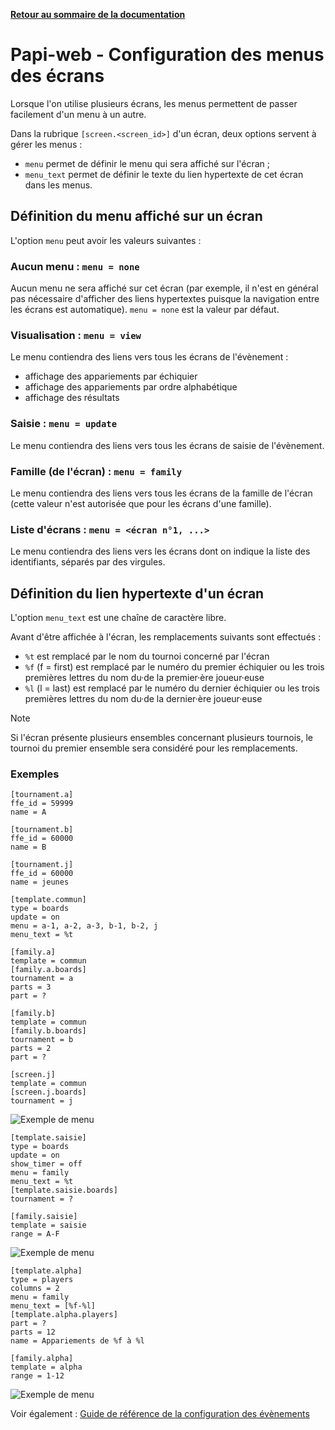 **[Retour au sommaire de la documentation](../README.md)**

# Papi-web - Configuration des menus des écrans

Lorsque l'on utilise plusieurs écrans, les menus permettent de passer facilement d'un menu à un autre.

Dans la rubrique `[screen.<screen_id>]` d'un écran, deux options servent à gérer les menus :
- `menu` permet de définir le menu qui sera affiché sur l'écran ;
- `menu_text` permet de définir le texte du lien hypertexte de cet écran dans les menus.

## Définition du menu affiché sur un écran

L'option `menu` peut avoir les valeurs suivantes :

### Aucun menu : `menu = none`

Aucun menu ne sera affiché sur cet écran (par exemple, il n'est en général pas nécessaire d'afficher des liens hypertextes puisque la navigation entre les écrans est automatique). `menu = none` est la valeur par défaut.

### Visualisation : `menu = view`

Le menu contiendra des liens vers tous les écrans de l'évènement :
- affichage des appariements par échiquier
- affichage des appariements par ordre alphabétique
- affichage des résultats

### Saisie : `menu = update`

Le menu contiendra des liens vers tous les écrans de saisie de l'évènement.

### Famille (de l'écran) : `menu = family`

Le menu contiendra des liens vers tous les écrans de la famille de l'écran (cette valeur n'est autorisée que pour les écrans d'une famille).

### Liste d'écrans : `menu = <écran n°1, ...>`

Le menu contiendra des liens vers les écrans dont on indique la liste des identifiants, séparés par des virgules.

## Définition du lien hypertexte d'un écran

L'option `menu_text` est une chaîne de caractère libre.

Avant d'être affichée à l'écran, les remplacements suivants sont effectués :
- `%t` est remplacé par le nom du tournoi concerné par l'écran
- `%f` (f = first) est remplacé par le numéro du premier échiquier ou les trois premières lettres du nom du·de la premier·ère joueur·euse
- `%l` (l = last) est remplacé par le numéro du dernier échiquier ou les trois premières lettres du nom du·de la dernier·ère joueur·euse

> [!NOTE]
> Si l'écran présente plusieurs ensembles concernant plusieurs tournois, le tournoi du premier ensemble sera considéré pour les remplacements.

### Exemples

```
[tournament.a]
ffe_id = 59999
name = A

[tournament.b]
ffe_id = 60000
name = B

[tournament.j]
ffe_id = 60000
name = jeunes

[template.commun]
type = boards
update = on
menu = a-1, a-2, a-3, b-1, b-2, j
menu_text = %t

[family.a]
template = commun
[family.a.boards]
tournament = a
parts = 3
part = ?

[family.b]
template = commun
[family.b.boards]
tournament = b
parts = 2
part = ?

[screen.j]
template = commun
[screen.j.boards]
tournament = j
```

![Exemple de menu](images/menus-0.jpg)

```
[template.saisie]
type = boards
update = on
show_timer = off
menu = family
menu_text = %t
[template.saisie.boards]
tournament = ?

[family.saisie]
template = saisie
range = A-F
```

![Exemple de menu](images/menus-1.jpg)

```
[template.alpha]
type = players
columns = 2
menu = family
menu_text = [%f-%l]
[template.alpha.players]
part = ?
parts = 12
name = Appariements de %f à %l

[family.alpha]
template = alpha
range = 1-12
```

![Exemple de menu](images/menus-2.jpg)

Voir également : [Guide de référence de la configuration des évènements](40-ref.md)

